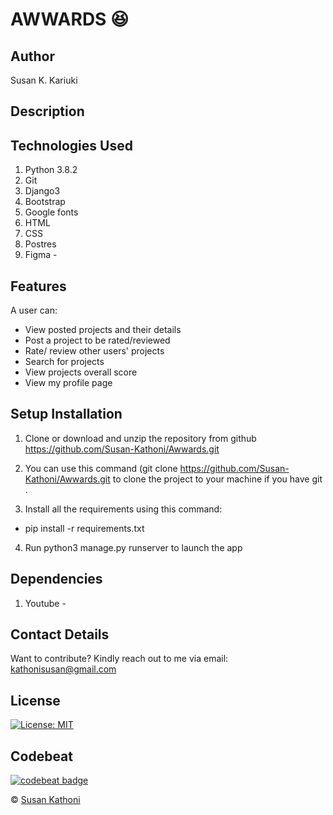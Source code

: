 # AWWARDS  :satisfied:


## Author

Susan K. Kariuki

## Description



## Technologies Used

1. Python 3.8.2
2. Git
3. Django3
4. Bootstrap
5. Google fonts
6. HTML
7. CSS
8. Postres
9. Figma - 

## Features

A user can:

- View posted projects and their details
- Post a project to be rated/reviewed
- Rate/ review other users' projects
- Search for projects 
- View projects overall score
- View my profile page


## Setup Installation

1. Clone or download and unzip the repository from github https://github.com/Susan-Kathoni/Awwards.git

2. You can use this command (git clone https://github.com/Susan-Kathoni/Awwards.git to clone the project to your machine if you have git .

3. Install all the requirements using this command:
- pip install -r requirements.txt
4. Run python3 manage.py runserver to launch the app

## Dependencies
1. Youtube - 


## Contact Details

Want to contribute?
Kindly reach out to me via email: kathonisusan@gmail.com

## License

[![License: MIT](https://img.shields.io/badge/License-MIT-yellow.svg)](https://github.com/Susan-Kathoni/Awwards/blob/master/LICENSE)

## Codebeat

[![codebeat badge](https://codebeat.co/badges/7bbb17b5-2cde-4108-aac0-eefcd439cf9f)](https://codebeat.co/projects/github-com-susan-kathoni-instaclone-master)

© [Susan Kathoni](https://github.com/Susan-Kathoni)
